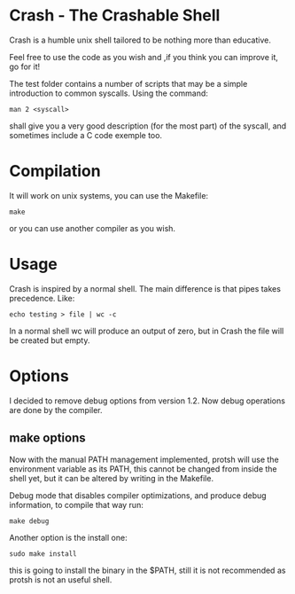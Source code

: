 # Crash - The Crashable Shell

Crash is a humble unix shell tailored to be nothing more than educative.

Feel free to use the code as you wish and ,if you think you can improve it, go for it!

The test folder contains a number of scripts that may be a simple introduction to common syscalls. Using the command:
```
man 2 <syscall>
```
shall give you a very good description (for the most part) of the syscall, and sometimes include a C code exemple too.

# Compilation

It will work on unix systems, you can use the Makefile:

```
make
```

or you can use another compiler as you wish.

# Usage

Crash is inspired by a normal shell. The main difference is that pipes takes precedence. Like:
```
echo testing > file | wc -c
```
In a normal shell wc will produce an output of zero, but in Crash the file will be created but empty.

# Options

I decided to remove debug options from version 1.2. Now debug operations are done by the compiler.

## make options

Now with the manual PATH management implemented, protsh will use the environment variable as its PATH, this cannot be changed from inside the shell yet, but it can be altered by writing in the Makefile.

Debug mode that disables compiler optimizations, and produce debug information, to compile that way run:
```
make debug
```
Another option is the install one:
```
sudo make install
```
this is going to install the binary in the $PATH, still it is not recommended as protsh is not an useful shell.

